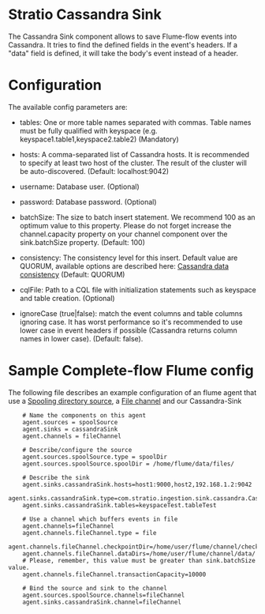 Stratio Cassandra Sink
=======================

The Cassandra Sink component allows to save Flume-flow events into Cassandra.
It tries to find the defined fields in the event's headers. If a "data" field is defined, it will take the body's event instead of a header.

Configuration
=============

The available config parameters are:

- tables: One or more table names separated with commas. Table names must be fully qualified with keyspace (e.g. keyspace1.table1,keyspace2.table2) (Mandatory)

- hosts: A comma-separated list of Cassandra hosts. It is recommended to specify at least two host of the cluster. The result of the cluster will be auto-discovered. (Default: localhost:9042)

- username: Database user. (Optional)

- password: Database password. (Optional)

- batchSize: The size to batch insert statement. We recommend 100 as an optimum value to this property. Please do not forget increase the channel.capacity property on your channel component over the sink.batchSize property. (Default: 100)

- consistency: The consistency level for this insert. Default value are QUORUM, available options are described here: [Cassandra data consistency](http://www.datastax.com/documentation/cassandra/2.0/cassandra/dml/dml_config_consistency_c.html) (Default: QUORUM)

- cqlFile: Path to a CQL file with initialization statements such as keyspace and table creation. (Optional)

- ignoreCase (true|false): match the event columns and table columns ignoring case. It has worst performance so it's recommended to use lower case in event headers if possible (Cassandra returns column names in lower case). (Default: false). 

Sample Complete-flow Flume config
=================================

The following file describes an example configuration of an flume agent that use a [Spooling directory source](http://flume.apache.org/FlumeUserGuide.html#spooling-directory-source), a [File channel](http://flume.apache.org/FlumeUserGuide.html#file-channel) and our Cassandra-Sink

``` 
    # Name the components on this agent
    agent.sources = spoolSource
    agent.sinks = cassandraSink
    agent.channels = fileChannel

    # Describe/configure the source
    agent.sources.spoolSource.type = spoolDir
    agent.sources.spoolSource.spoolDir = /home/flume/data/files/

    # Describe the sink
    agent.sinks.cassandraSink.hosts=host1:9000,host2,192.168.1.2:9042
    agent.sinks.cassandraSink.type=com.stratio.ingestion.sink.cassandra.CassandraSink
    agent.sinks.cassandraSink.tables=keyspaceTest.tableTest

    # Use a channel which buffers events in file
    agent.channels=fileChannel
    agent.channels.fileChannel.type = file
    agent.channels.fileChannel.checkpointDir=/home/user/flume/channel/check/
    agent.channels.fileChannel.dataDirs=/home/user/flume/channel/data/
    # Please, remember, this value must be greater than sink.batchSize value.
    agent.channels.fileChannel.transactionCapacity=10000

    # Bind the source and sink to the channel
    agent.sources.spoolSource.channels=fileChannel
    agent.sinks.cassandraSink.channel=fileChannel
```
